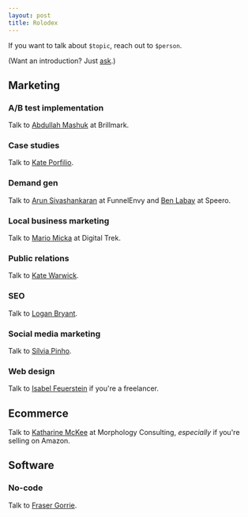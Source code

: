 ```yaml
---
layout: post
title: Rolodex
---
```


If you want to talk about `$topic`, reach out to `$person`.

(Want an introduction? Just [ask](/contact).)

## Marketing

### A/B test implementation
Talk to [Abdullah Mashuk](https://www.linkedin.com/in/abdullahmashuk) at Brillmark.

### Case studies
Talk to [Kate Porfilio](https://thecasestudycopywriter.com/).

### Demand gen
Talk to [Arun Sivashankaran](https://www.linkedin.com/in/arunsivashankaran) at FunnelEnvy and [Ben Labay](https://www.linkedin.com/in/benlabay) at Speero.

### Local business marketing
Talk to [Mario Micka](https://www.linkedin.com/in/mariomicka) at Digital Trek.

### Public relations
Talk to [Kate Warwick](https://wordsavvy.co.uk/).

### SEO
Talk to [Logan Bryant](https://www.linkedin.com/in/loganbryant).

### Social media marketing
Talk to [Sílvia Pinho](https://www.thesilviapinho.com/social-media-services).

### Web design
Talk to [Isabel Feuerstein](https://opaltemplates.com/) if you're a freelancer.

## Ecommerce
Talk to [Katharine McKee](https://www.linkedin.com/in/katharine-mckee-78301a9) at Morphology Consulting, _especially_ if you're selling on Amazon.

## Software

### No-code
Talk to [Fraser Gorrie](https://frasergorrie.com/).

